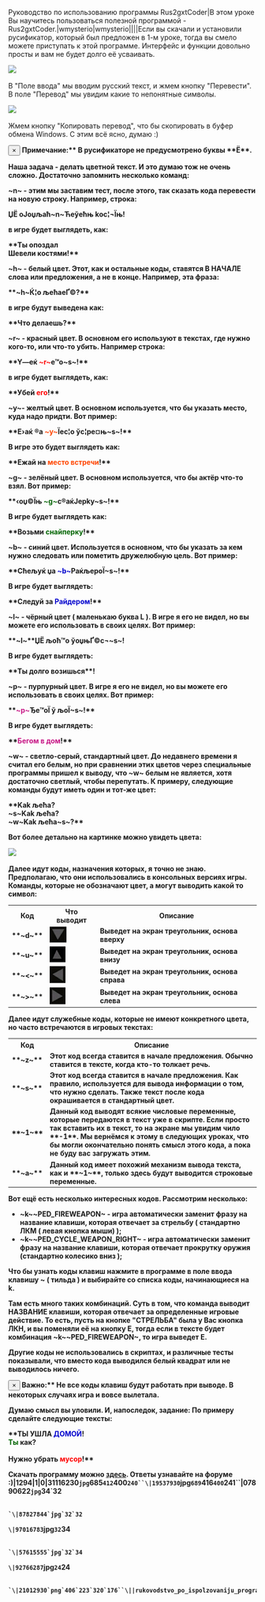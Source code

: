 Руководство по использованию программы Rus2gxtCoder|В этом уроке Вы научитесь пользоваться полезной программой - Rus2gxtCoder.|wmysterio|wmysterio||||Если вы скачали и установили русификатор, который был предложен в 1-м уроке, тогда вы смело можете приступать к этой программе. Интерфейс и функции довольно просты и вам не будет долго её усваивать.

<!--IMG1--><img src="https://github.com/wmysterio/scm-scripting-lessons/raw/resources/_pu/0/31116230.jpg" /><!--IMG1--> 

В "Поле ввода" мы вводим русский текст, и жмем кнопку "Перевести". В поле "Перевод" мы увидим какие то непонятные символы.

<!--IMG2--><img src="https://github.com/wmysterio/scm-scripting-lessons/raw/resources/_pu/0/19537930.jpg" /><!--IMG2--> 

Жмем кнопку "Копировать перевод", что бы скопировать в буфер обмена Windows. С этим всё ясно, думаю :)

<div class="alert alert-warning alert-dismissible" role="alert">
<button type="button" class="close" data-dismiss="alert" aria-label="Close"><span aria-hidden="true">&times;</span></button>
<strong>Примечание:** В русификаторе не предусмотрено буквы **Ё**.
</div> 

Наша задача - делать цветной текст. И это думаю тож не очень сложно. Достаточно запомнить несколько команд:

**~n~** - этим мы заставим тест, после этого, так сказать кода перевести на новую строку. Например, строка:

<div class="panel panel-default">
<div class="panel-body">
ЏЁ oЈoџљaћ~n~Ћeўeћњ koc¦¬Їњ!
</div>
</div>
 
в игре будет выглядеть, как:

<div class="panel panel-default">
<div class="panel-body">
**Ты опоздал<br>
Шевели костями!**
</div>
</div>
 
**~h~** - белый цвет. Этот, как и остальные коды, ставятся **В НАЧАЛЕ** слова или предложения, а не в конце. Например, эта фраза:

<div class="panel panel-default">
<div class="panel-body">
**~h~Ќ¦o љeћaeҐ©?**
</div>
</div>
 
в игре будут выведена как:

<div class="panel panel-default">
<div class="panel-body">
**Чтo дeлaeшь?**
</div>
</div>
 
**~r~** - красный цвет. В основном его используют в текстах, где нужно кого-то, или что-то убить. Например строка:

<div class="panel panel-default">
<div class="panel-body">
**Y—eќ <font color="#ff0000">~r~</font>e™o~s~!**
</div>
</div>
 
в игре будет выглядеть, как:

<div class="panel panel-default">
<div class="panel-body">
**Убей <font color="#ff0000">его</font>!**
</div>
</div>
 
**~y~**- желтый цвет. В основном используется, что бы указать место, куда надо придти. Вот пример:

<div class="panel panel-default">
<div class="panel-body">
**E›aќ ®a <font color="#ff4500">~y~</font>Їec¦o ўc¦pe¤њ~s~!**
</div>
</div>
 
В игре это будет выглядеть как:

<div class="panel panel-default">
<div class="panel-body">
**Ежай на <font color="#ff4500">место встречи</font>!**
</div>
</div>
 
**~g~** - зелёный цвет. В основном используется, что бы актёр что-то взял. Вот пример:

<div class="panel panel-default">
<div class="panel-body">
**‹oџ©Їњ <font color="#006400">~g~</font>c®aќЈepky~s~!**
</div>
</div>
 
В игре будет выглядеть как:

<div class="panel panel-default">
<div class="panel-body">
**Возьми <font color="#006400">снайперку</font>!**
</div>
</div>
 
**~b~** - синий цвет. Используется в основном, что бы указать за кем нужно следовать или пометить дружелюбную цель. Вот пример:

<div class="panel panel-default">
<div class="panel-body">
**Cћeљyќ џa <font color="#0000cd">~b~</font>PaќљepoЇ~s~!**
</div>
</div>
 
В игре будет выглядеть:

<div class="panel panel-default">
<div class="panel-body">
**Следуй за <font color="#0000cd">Райдером</font>!**
</div>
</div>
 
**~l~** - чёрный цвет ( маленькаю буква L ). В игре я его не видел, но вы можете его использовать в своих целях. Вот пример:

<div class="panel panel-default">
<div class="panel-body">
**~l~**ЏЁ љoћ™o ўoџњҐ©c¬~s~!
</div>
</div>
 
В игре будет выглядеть:

<div class="panel panel-default">
<div class="panel-body">
**Ты долго возишься**!
</div>
</div>
 
**~p~** - пурпурный цвет. В игре я его не видел, но вы можете его использовать в своих целях. Вот пример:

<div class="panel panel-default">
<div class="panel-body">
**<font color="#c71585">~p~</font>Ђe™oЇ ў љoЇ~s~!**
</div>
</div>
 
В игре будет выглядеть:

<div class="panel panel-default">
<div class="panel-body">
**<font color="#c71585">Бегом в дом</font>!**
</div>
</div>
 
**~w~** - светло-серый, стандартный цвет. До недавнего времени я считал его белым, но при сравнении этих цветов через специальные программы пришел к выводу, что **~w~** белым не является, хотя достаточно светлый, чтобы перепутать. К примеру, следующие команды будут иметь один и тот-же цвет:

<div class="panel panel-default">
<div class="panel-body">
**Kak љeћa?<br>
~s~Kak љeћa?<br>
~w~Kak љeћa~s~?**<br>
</div>
</div>
 
Вот более детально на картинке можно увидеть цвета:

<!--IMG8--><img src="https://github.com/wmysterio/scm-scripting-lessons/raw/resources/_pu/0/21012930.png" /><!--IMG8--> 

Далее идут коды, назначения которых, я точно не знаю. Предполагаю, что они использовались в консольных версиях игры. Команды, которые не обозначают цвет, а могут выводить какой то символ:

<table class="table table-bordered"><tbody>
<tr><th>Код</th><th>Что выводит</th><th>Описание</th></tr>
<tr><td>**~d~**</td><td><!--IMG3--><img src="/_pu/0/07890622.jpg" /><!--IMG3--></td><td>Выведет на экран треугольник, основа вверху</td></tr>
<tr><td>**~u~**</td><td><!--IMG4--><img src="/_pu/0/87827844.jpg" /><!--IMG4--></td><td>Выведет на экран треугольник, основа внизу</td></tr>
<tr><td>**~&lt;~**</td><td><!--IMG5--><img src="/_pu/0/97016783.jpg" /><!--IMG5--></td><td>Выведет на экран треугольник, основа справа</td></tr>
<tr><td>**~&gt;~**</td><td><!--IMG6--><img src="/_pu/0/57615555.jpg" /><!--IMG6--></td><td>Выведет на экран треугольник, основа слева</td></tr>
</tbody></table> 

Далее идут служебные коды, которые не имеют конкретного цвета, но часто встречаются в игровых текстах:

<table class="table table-bordered"><tbody>
<tr><th>Код</th><th>Описание</th></tr>
<tr><td>**~z~**</td><td>Этот код всегда ставится в начале предложения. Обычно ставится в тексте, когда кто-то толкает речь.</td></tr>
<tr><td>**~s~**</td><td>Этот код всегда ставится в начале предложения. Как правило, используется для вывода информации о том, что нужно сделать. Также текст после кода окрашивается в стандартный цвет.</td></tr>
<tr><td>**~1~**</td><td>Данный код выводят всякие числовые переменные, которые передаются в текст уже в скрипте. Если просто так вставить их в текст, то на экране мы увидим чило **-1**. Мы вернёмся к этому в следующих уроках, что бы могли окончательно понять смысл этого кода, а пока не буду вас загружать этим.</td></tr>
<tr><td>**~a~**</td><td>Данный код имеет похожий механизм вывода текста, как и **~1~**, только здесь будут выводится строковые переменные.</td></tr>
</tbody></table> 

Вот ещё есть несколько интересных кодов. Рассмотрим несколько:


- **~k~~PED_FIREWEAPON~** - игра автоматически заменит фразу на название клавиши, которая отвечает за стрельбу ( стандартно **ЛКМ** ( левая кнопка мыши) );
- **~k~~PED_CYCLE_WEAPON_RIGHT~** - игра автоматически заменит фразу на название клавиши, которая отвечает прокрутку оружия (стандартно колесико вниз );
 

Что бы узнать коды клавиш нажмите в программе в поле ввода клавишу **~** ( тильда ) и выбирайте со списка коды, начинающиеся на **k**.

Там есть много таких комбинаций. Суть в том, что команда выводит **НАЗВАНИЕ** клавиши, которая отвечает за определенные игровые действие. То есть, пусть на кнопке "СТРЕЛЬБА" была у Вас кнопка **ЛКН**, и вы поменяли её на кнопку **Е**, тогда если в тексте будет комбинация **~k~~PED_FIREWEAPON~**, то игра выведет **Е**.

Другие коды не использовались в скриптах, и различные тесты показывали, что вместо кода выводился белый квадрат или не выводилось ничего.

<div class="alert alert-danger alert-dismissible" role="alert">
<button type="button" class="close" data-dismiss="alert" aria-label="Close"><span aria-hidden="true">&times;</span></button>
<strong>Важно:** Не все коды клавиш будут работать при выводе. В некоторых случаях игра и вовсе вылетала.
</div> 

Думаю смысл вы уловили. И, напоследок, задание: По примеру сделайте следующие тексты:

<div class="panel panel-default">
<div class="panel-body">
**ТЫ УШЛА <font color="#0000cd">ДОМОЙ</font>!<br>
<font color="#006400">Ты</font> как?<br>
<br>
Нужно убрать <font color="#ff0000">мусор</font>!**
</div>
</div>
 
Скачать программу можно <a href="/load/gta_sa/programmy/rus2gxtcoder/69-1-0-43">здесь</a>. Ответы узнавайте на форуме :)|1294|1|0|31116230`jpg`685`412`400`240``\|19537930`jpg`689`416`400`241``\|07890622`jpg`34`32
```

`\|87827844`jpg`32`32
```

`\|97016783`jpg`32`34
```

`\|57615555`jpg`32`34
```

`\|92766287`jpg`24`24
```

`\|21012930`png`406`223`320`176``\||rukovodstvo_po_ispolzovaniju_programmy_rus2gxtcoder|1498201145